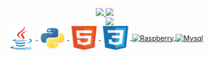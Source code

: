 <div align="center">
 <a href="https://github.com/kaliIinux">
  <img height="180em" src="https://github-readme-stats.vercel.app/api?username=kaliIinux&show_icons=true&theme=dark&include_all_commits=true&count_private=true"/>
  <img height="180em" src="https://github-readme-stats.vercel.app/api/top-langs/?username=kaliIinux&layout=compact&langs_count=7&theme=nord"/>
</div>

 <img src = "chainsaw.gif" width = "250px" align="right">

<div align="center">
<div style="display: inline_block"><br>
  <img align="center" alt="java" height="50" width="60" src="https://raw.githubusercontent.com/devicons/devicon/master/icons/java/java-original.svg">
  <img align="center" alt="Python" height="50" width="60" src="https://raw.githubusercontent.com/devicons/devicon/master/icons/python/python-original.svg">
  <img align="center" alt="HTML" height="50" width="60" src="https://raw.githubusercontent.com/devicons/devicon/master/icons/html5/html5-original.svg">
  <img align="center" alt="CSS" height="50" width="60" src="https://raw.githubusercontent.com/devicons/devicon/master/icons/css3/css3-original.svg">
  <img align="center" alt="Raspberry" height="50" width="60" img src="https://cdn.jsdelivr.net/gh/devicons/devicon/icons/raspberrypi/raspberrypi-original.svg" />
  <img align="center" alt="Mysql" height="50" width="60" img src="https://cdn.jsdelivr.net/gh/devicons/devicon/icons/mysql/mysql-original-wordmark.svg" />

</div>

